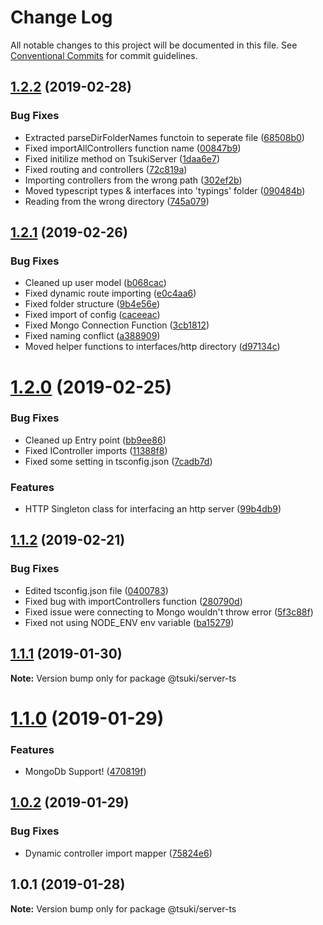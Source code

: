 # Change Log

All notable changes to this project will be documented in this file.
See [Conventional Commits](https://conventionalcommits.org) for commit guidelines.

## [1.2.2](https://github.com/MoonTory/tsuki-monorepo/compare/v1.2.1...v1.2.2) (2019-02-28)


### Bug Fixes

* Extracted parseDirFolderNames functoin to seperate file ([68508b0](https://github.com/MoonTory/tsuki-monorepo/commit/68508b0))
* Fixed importAllControllers function name ([00847b9](https://github.com/MoonTory/tsuki-monorepo/commit/00847b9))
* Fixed initilize method on TsukiServer ([1daa6e7](https://github.com/MoonTory/tsuki-monorepo/commit/1daa6e7))
* Fixed routing and controllers ([72c819a](https://github.com/MoonTory/tsuki-monorepo/commit/72c819a))
* Importing controllers from the wrong path ([302ef2b](https://github.com/MoonTory/tsuki-monorepo/commit/302ef2b))
* Moved typescript types & interfaces into 'typings' folder ([090484b](https://github.com/MoonTory/tsuki-monorepo/commit/090484b))
* Reading from the wrong directory ([745a079](https://github.com/MoonTory/tsuki-monorepo/commit/745a079))





## [1.2.1](https://github.com/MoonTory/tsuki-monorepo/compare/v1.2.0...v1.2.1) (2019-02-26)


### Bug Fixes

* Cleaned up user model ([b068cac](https://github.com/MoonTory/tsuki-monorepo/commit/b068cac))
* Fixed dynamic route importing ([e0c4aa6](https://github.com/MoonTory/tsuki-monorepo/commit/e0c4aa6))
* Fixed folder structure ([9b4e56e](https://github.com/MoonTory/tsuki-monorepo/commit/9b4e56e))
* Fixed import of config ([caceeac](https://github.com/MoonTory/tsuki-monorepo/commit/caceeac))
* Fixed Mongo Connection Function ([3cb1812](https://github.com/MoonTory/tsuki-monorepo/commit/3cb1812))
* Fixed naming conflict ([a388909](https://github.com/MoonTory/tsuki-monorepo/commit/a388909))
* Moved helper functions to interfaces/http directory ([d97134c](https://github.com/MoonTory/tsuki-monorepo/commit/d97134c))





# [1.2.0](https://github.com/MoonTory/tsuki-monorepo/compare/v1.1.2...v1.2.0) (2019-02-25)


### Bug Fixes

* Cleaned up Entry point ([bb9ee86](https://github.com/MoonTory/tsuki-monorepo/commit/bb9ee86))
* Fixed IController imports ([11388f8](https://github.com/MoonTory/tsuki-monorepo/commit/11388f8))
* Fixed some setting in tsconfig.json ([7cadb7d](https://github.com/MoonTory/tsuki-monorepo/commit/7cadb7d))


### Features

* HTTP Singleton class for interfacing an http server ([99b4db9](https://github.com/MoonTory/tsuki-monorepo/commit/99b4db9))





## [1.1.2](https://github.com/MoonTory/tsuki-monorepo/compare/v1.1.1...v1.1.2) (2019-02-21)


### Bug Fixes

* Edited tsconfig.json file ([0400783](https://github.com/MoonTory/tsuki-monorepo/commit/0400783))
* Fixed bug with importControllers function ([280790d](https://github.com/MoonTory/tsuki-monorepo/commit/280790d))
* Fixed issue were connecting to Mongo wouldn't throw error ([5f3c88f](https://github.com/MoonTory/tsuki-monorepo/commit/5f3c88f))
* Fixed not using NODE_ENV env variable ([ba15279](https://github.com/MoonTory/tsuki-monorepo/commit/ba15279))






## [1.1.1](https://github.com/MoonTory/tsuki-monorepo/compare/v1.1.0...v1.1.1) (2019-01-30)

**Note:** Version bump only for package @tsuki/server-ts





# [1.1.0](https://bitbucket.org/MoonTory/tsuki-monorepo/compare/v1.0.2...v1.1.0) (2019-01-29)


### Features

* MongoDb Support! ([470819f](https://bitbucket.org/MoonTory/tsuki-monorepo/commits/470819f))





## [1.0.2](https://bitbucket.org/MoonTory/tsuki-monorepo/compare/v1.0.1...v1.0.2) (2019-01-29)


### Bug Fixes

* Dynamic controller import mapper ([75824e6](https://bitbucket.org/MoonTory/tsuki-monorepo/commits/75824e6))





## 1.0.1 (2019-01-28)

**Note:** Version bump only for package @tsuki/server-ts
